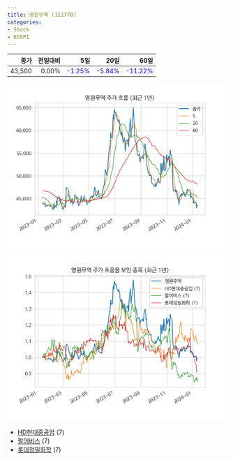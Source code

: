 ```yaml
---
title: 영원무역 (111770)
categories:
- Stock
- KOSPI
---
```


|종가|전일대비|5일|20일|60일|
|---:|-------:|--:|---:|---:|
|43,500|0.00%|<span style="color: blue">-1.25%</span>|<span style="color: blue">-5.84%</span>|<span style="color: blue">-11.22%</span>|


<!-- more -->

![111770](/assets/images/stock/111770.png)

![111770](/assets/images/stock/111770_sim.png)

- [HD현대중공업](/329180/) (7)
- [펄어비스](/263750/) (7)
- [롯데정밀화학](/004000/) (7)